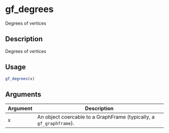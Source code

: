 # gf_degrees


Degrees of vertices




## Description

Degrees of vertices





## Usage
```r
gf_degrees(x)
```




## Arguments


Argument      |Description
------------- |----------------
x | An object coercable to a GraphFrame (typically, a ``gf_graphframe``).






